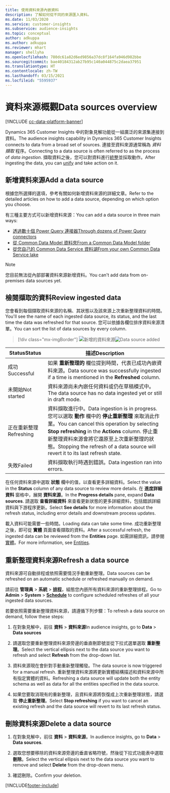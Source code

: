 ```yaml
---
title: 使用資料來源內嵌資料
description: 了解如何從不同的來源匯入資料。
ms.date: 11/03/2020
ms.service: customer-insights
ms.subservice: audience-insights
ms.topic: conceptual
author: adkuppa
ms.author: adkuppa
ms.reviewer: mhart
manager: shellyha
ms.openlocfilehash: 780dc61a82d6ed9856a37dc8f164fa946d982bbe
ms.sourcegitcommit: bae40184312ab27b95c140a044875c2daea37951
ms.translationtype: HT
ms.contentlocale: zh-TW
ms.lasthandoff: 03/15/2021
ms.locfileid: "5595937"
---
```

# <a name="data-sources-overview"></a><span data-ttu-id="ac5fc-103">資料來源概觀</span><span class="sxs-lookup"><span data-stu-id="ac5fc-103">Data sources overview</span></span>

[!INCLUDE [cc-data-platform-banner](../includes/cc-data-platform-banner.md)]

<span data-ttu-id="ac5fc-104">Dynamics 365 Customer Insights 中的對象見解功能從一組廣泛的來源集連接到資料。</span><span class="sxs-lookup"><span data-stu-id="ac5fc-104">The audience insights capability in Dynamics 365 Customer Insights connects to data from a broad set of sources.</span></span> <span data-ttu-id="ac5fc-105">連接至資料來源通常稱為 *資料擷取* 程序。</span><span class="sxs-lookup"><span data-stu-id="ac5fc-105">Connecting to a data source is often referred to as the process of *data ingestion*.</span></span> <span data-ttu-id="ac5fc-106">擷取資料之後，您可以對資料進行[統整](data-unification.md)並採取動作。</span><span class="sxs-lookup"><span data-stu-id="ac5fc-106">After ingesting the data, you can [unify](data-unification.md) and take action on it.</span></span>

## <a name="add-a-data-source"></a><span data-ttu-id="ac5fc-107">新增資料來源</span><span class="sxs-lookup"><span data-stu-id="ac5fc-107">Add a data source</span></span>

<span data-ttu-id="ac5fc-108">根據您所選擇的選項，參考有關如何新增資料來源的詳細文章。</span><span class="sxs-lookup"><span data-stu-id="ac5fc-108">Refer to the detailed articles on how to add a data source, depending on which option you choose.</span></span>

<span data-ttu-id="ac5fc-109">有三種主要方式可以新增資料來源：</span><span class="sxs-lookup"><span data-stu-id="ac5fc-109">You can add a data source in three main ways:</span></span>

- [<span data-ttu-id="ac5fc-110">透過數十個 Power Query 連接器</span><span class="sxs-lookup"><span data-stu-id="ac5fc-110">Through dozens of Power Query connectors</span></span>](connect-power-query.md)
- [<span data-ttu-id="ac5fc-111">從 Common Data Model 資料夾</span><span class="sxs-lookup"><span data-stu-id="ac5fc-111">From a Common Data Model folder</span></span>](connect-common-data-model.md)
- [<span data-ttu-id="ac5fc-112">從您自己的 Common Data Service 資料湖</span><span class="sxs-lookup"><span data-stu-id="ac5fc-112">From your own Common Data Service lake</span></span>](connect-common-data-service-lake.md)

> [!NOTE]
> <span data-ttu-id="ac5fc-113">您目前無法從內部部署資料來源新增資料。</span><span class="sxs-lookup"><span data-stu-id="ac5fc-113">You can't add data from on-premises data sources yet.</span></span>

## <a name="review-ingested-data"></a><span data-ttu-id="ac5fc-114">檢閱擷取的資料</span><span class="sxs-lookup"><span data-stu-id="ac5fc-114">Review ingested data</span></span>

<span data-ttu-id="ac5fc-115">您會看到每個擷取資料來源的名稱、其狀態以及該來源上次重新整理資料的時間。</span><span class="sxs-lookup"><span data-stu-id="ac5fc-115">You'll see the name of each ingested data source, its status, and the last time the data was refreshed for that source.</span></span> <span data-ttu-id="ac5fc-116">您可以依據各欄位排序資料來源清單。</span><span class="sxs-lookup"><span data-stu-id="ac5fc-116">You can sort the list of data sources by every column.</span></span>

> [!div class="mx-imgBorder"]
> <span data-ttu-id="ac5fc-117">![新增的資料來源](media/configure-data-datasource-added.png "新增的資料來源")</span><span class="sxs-lookup"><span data-stu-id="ac5fc-117">![Data source added](media/configure-data-datasource-added.png "Data source added")</span></span>

|<span data-ttu-id="ac5fc-118">Status</span><span class="sxs-lookup"><span data-stu-id="ac5fc-118">Status</span></span>  |<span data-ttu-id="ac5fc-119">描述</span><span class="sxs-lookup"><span data-stu-id="ac5fc-119">Description</span></span>  |
|---------|---------|
|<span data-ttu-id="ac5fc-120">成功</span><span class="sxs-lookup"><span data-stu-id="ac5fc-120">Successful</span></span>   |<span data-ttu-id="ac5fc-121">如果 **重新整理的** 欄位提到時間，代表已成功內嵌資料來源。</span><span class="sxs-lookup"><span data-stu-id="ac5fc-121">Data source was successfully ingested if a time is mentioned in the **Refreshed** column.</span></span>
|<span data-ttu-id="ac5fc-122">未開始</span><span class="sxs-lookup"><span data-stu-id="ac5fc-122">Not started</span></span>   |<span data-ttu-id="ac5fc-123">資料來源尚未內嵌任何資料或仍在草稿模式中。</span><span class="sxs-lookup"><span data-stu-id="ac5fc-123">The data source has no data ingested yet or still in draft mode.</span></span>         |
|<span data-ttu-id="ac5fc-124">正在重新整理</span><span class="sxs-lookup"><span data-stu-id="ac5fc-124">Refreshing</span></span>    |<span data-ttu-id="ac5fc-125">資料擷取進行中。</span><span class="sxs-lookup"><span data-stu-id="ac5fc-125">Data ingestion is in progress.</span></span> <span data-ttu-id="ac5fc-126">您可以選取 **動作** 欄中的 **停止重新整理** 來取消此作業。</span><span class="sxs-lookup"><span data-stu-id="ac5fc-126">You can cancel this operation by selecting **Stop refreshing** in the **Actions** column.</span></span> <span data-ttu-id="ac5fc-127">停止重新整理資料來源會將它還原至上次重新整理的狀態。</span><span class="sxs-lookup"><span data-stu-id="ac5fc-127">Stopping the refresh of a data source will revert it to its last refresh state.</span></span>       |
|<span data-ttu-id="ac5fc-128">失敗</span><span class="sxs-lookup"><span data-stu-id="ac5fc-128">Failed</span></span>     |<span data-ttu-id="ac5fc-129">資料擷取執行時遇到錯誤。</span><span class="sxs-lookup"><span data-stu-id="ac5fc-129">Data ingestion ran into errors.</span></span>         |

<span data-ttu-id="ac5fc-130">在任何資料來源中選取 **狀態** 欄中的值，以查看更多詳細資料。</span><span class="sxs-lookup"><span data-stu-id="ac5fc-130">Select the value in the **Status** column of any data source to review more details.</span></span> <span data-ttu-id="ac5fc-131">在 **進度詳細資料** 窗格中，展開 **資料來源**。</span><span class="sxs-lookup"><span data-stu-id="ac5fc-131">In the **Progress details** pane, expand **Data sources**.</span></span> <span data-ttu-id="ac5fc-132">請選取 **查看詳細資料** 來查看更新狀態的更多詳細資料，包括錯誤詳細資料與下游程序更新。</span><span class="sxs-lookup"><span data-stu-id="ac5fc-132">Select **See details** for more information about the refresh status, including error details and downstream process updates.</span></span>

<span data-ttu-id="ac5fc-133">載入資料可能需要一些時間。</span><span class="sxs-lookup"><span data-stu-id="ac5fc-133">Loading data can take some time.</span></span> <span data-ttu-id="ac5fc-134">成功重新整理之後，即可從 **實體** 頁面查看擷取的資料。</span><span class="sxs-lookup"><span data-stu-id="ac5fc-134">After a successful refresh, the ingested data can be reviewed from the **Entities** page.</span></span> <span data-ttu-id="ac5fc-135">如需詳細資訊，請參閱[實體](entities.md)。</span><span class="sxs-lookup"><span data-stu-id="ac5fc-135">For more information, see [Entities](entities.md).</span></span>

## <a name="refresh-a-data-source"></a><span data-ttu-id="ac5fc-136">重新整理資料來源</span><span class="sxs-lookup"><span data-stu-id="ac5fc-136">Refresh a data source</span></span>

<span data-ttu-id="ac5fc-137">資料來源可自動排程或依照需要情況手動重新整理。</span><span class="sxs-lookup"><span data-stu-id="ac5fc-137">Data sources can be refreshed on an automatic schedule or refreshed manually on demand.</span></span> 

<span data-ttu-id="ac5fc-138">請前往 **管理員** > **系統** > [**排程**](system.md#schedule-tab)，組態您內嵌所有資料來源的重新整理排程。</span><span class="sxs-lookup"><span data-stu-id="ac5fc-138">Go to **Admin** > **System** > [**Schedule**](system.md#schedule-tab) to configure scheduled refreshes of all your ingested data sources.</span></span>

<span data-ttu-id="ac5fc-139">若要依照需要重新整理資料來源，請遵循下列步驟：</span><span class="sxs-lookup"><span data-stu-id="ac5fc-139">To refresh a data source on demand, follow these steps:</span></span>

1. <span data-ttu-id="ac5fc-140">在對象見解中，前往 **資料** > **資料來源**</span><span class="sxs-lookup"><span data-stu-id="ac5fc-140">In audience insights, go to **Data** > **Data sources**</span></span>

2. <span data-ttu-id="ac5fc-141">請選取您要重新整理資料來源旁邊的垂直刪節號並從下拉式選單選取 **重新整理**。</span><span class="sxs-lookup"><span data-stu-id="ac5fc-141">Select the vertical ellipsis next to the data source you want to refresh and select **Refresh** from the drop-down list.</span></span>

3. <span data-ttu-id="ac5fc-142">資料來源現在會針對手動重新整理觸發。</span><span class="sxs-lookup"><span data-stu-id="ac5fc-142">The data source is now triggered for a manual refresh.</span></span> <span data-ttu-id="ac5fc-143">重新整理資料來源將更新實體結構描述和資料來源中所有指定實體的資料。</span><span class="sxs-lookup"><span data-stu-id="ac5fc-143">Refreshing a data source will update both the entity schema as well as data for all the entities specified in the data source.</span></span>

4. <span data-ttu-id="ac5fc-144">如果您要取消現有的重新整理，且資料來源將恢復成上次重新整理狀態，請選取 **停止重新整理**。</span><span class="sxs-lookup"><span data-stu-id="ac5fc-144">Select **Stop refreshing** if you want to cancel an existing refresh and the data source will revert to its last refresh status.</span></span>

## <a name="delete-a-data-source"></a><span data-ttu-id="ac5fc-145">刪除資料來源</span><span class="sxs-lookup"><span data-stu-id="ac5fc-145">Delete a data source</span></span>

1. <span data-ttu-id="ac5fc-146">在對象見解中，前往 **資料** > **資料來源**。</span><span class="sxs-lookup"><span data-stu-id="ac5fc-146">In audience insights, go to **Data** > **Data sources**.</span></span>

2. <span data-ttu-id="ac5fc-147">選取您想要移除的資料來源旁邊的垂直省略符號，然後從下拉式功能表中選取 **刪除**。</span><span class="sxs-lookup"><span data-stu-id="ac5fc-147">Select the vertical ellipsis next to the data source you want to remove and select **Delete** from the drop-down menu.</span></span>

3. <span data-ttu-id="ac5fc-148">確認刪除。</span><span class="sxs-lookup"><span data-stu-id="ac5fc-148">Confirm your deletion.</span></span>


[!INCLUDE[footer-include](../includes/footer-banner.md)]